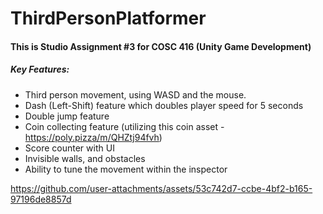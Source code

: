 # ThirdPersonPlatformer
 
 ####  This is Studio Assignment #3 for COSC 416 (Unity Game Development)

 ##### Key Features:
 - Third person movement, using WASD and the mouse.
 - Dash (Left-Shift) feature which doubles player speed for 5 seconds
 - Double jump feature
 - Coin collecting feature (utilizing this coin asset - https://poly.pizza/m/QHZtj94fvh)
 - Score counter with UI
 - Invisible walls, and obstacles
 - Ability to tune the movement within the inspector

https://github.com/user-attachments/assets/53c742d7-ccbe-4bf2-b165-97196de8857d

